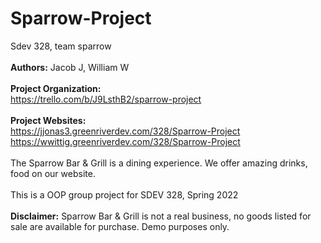 # Sparrow-Project
Sdev 328, team sparrow 
<br><br>
<b>Authors:</b> Jacob J, William W
<br>
<br>
<b>Project Organization:</b>
<br>
https://trello.com/b/J9LsthB2/sparrow-project
<br><br>
<b>Project Websites:</b>
<br>
https://jjonas3.greenriverdev.com/328/Sparrow-Project
<br>
https://wwittig.greenriverdev.com/328/Sparrow-Project
<br><br>
The Sparrow Bar & Grill is a dining experience. 
We offer amazing drinks, food on our website.
<br>
<br>
This is a OOP group project for SDEV 328, Spring 2022
<br>
<br>
<b>Disclaimer:</b> Sparrow Bar & Grill is not a real business, no goods 
listed for sale are available for purchase. Demo purposes only.
